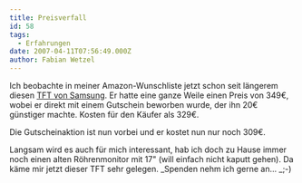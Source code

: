 ```yaml
---
title: Preisverfall
id: 58
tags:
  - Erfahrungen
date: 2007-04-11T07:56:49.000Z
author: Fabian Wetzel
---
```


Ich beobachte in meiner Amazon-Wunschliste jetzt schon seit längerem diesen [TFT von Samsung](http://www.amazon.de/gp/product/B000J37LFK/303-1073129-8925027?ie=UTF8&amp;tag=fabsenetfabse-21&amp;linkCode=xm2&amp;camp=1638&amp;creativeASIN=B000J37LFK "Samsung Syncmaster 225BW 22 Zoll wide screen TFT Monitor siber/schwarz DVI"). Er hatte eine ganze Weile einen Preis von 349€, wobei er direkt mit einem Gutschein beworben wurde, der ihn 20€ günstiger machte. Kosten für den Käufer als 329€.

Die Gutscheinaktion ist nun vorbei und er kostet nun nur noch 309€.

Langsam wird es auch für mich interessant, hab ich doch zu Hause immer noch einen alten Röhrenmonitor mit 17" (will einfach nicht kaputt gehen). Da käme mir jetzt dieser TFT sehr gelegen. _Spenden nehm ich gerne an... _;-)

